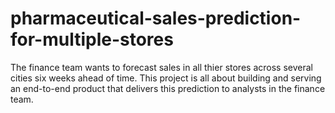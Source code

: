 # pharmaceutical-sales-prediction-for-multiple-stores
The finance team wants to forecast sales in all thier stores across several cities six weeks ahead of time. This project is all about building and serving an end-to-end product that delivers this prediction to analysts in the finance team.
